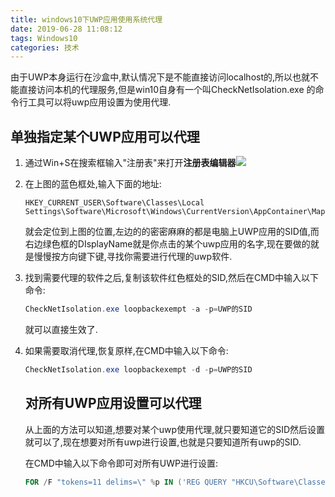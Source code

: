 ```yaml
---
title: windows10下UWP应用使用系统代理
date: 2019-06-28 11:08:12
tags: Windows10
categories: 技术
---
```

由于UWP本身运行在沙盒中,默认情况下是不能直接访问localhost的,所以也就不能直接访问本机的代理服务,但是win10自身有一个叫CheckNetIsolation.exe 的命令行工具可以将uwp应用设置为使用代理.

## 单独指定某个UWP应用可以代理

1. 通过Win+S在搜索框输入"注册表"来打开**注册表编辑器**![](https://i.loli.net/2019/06/28/5d16280329cd127618.png)

2. 在上图的蓝色框处,输入下面的地址:

   ```
   HKEY_CURRENT_USER\Software\Classes\Local Settings\Software\Microsoft\Windows\CurrentVersion\AppContainer\Mappings
   ```

   就会定位到上图的位置,左边的的密密麻麻的都是电脑上UWP应用的SID值,而右边绿色框的DIsplayName就是你点击的某个uwp应用的名字,现在要做的就是慢慢按方向键下键,寻找你需要进行代理的uwp软件.

3. 找到需要代理的软件之后,复制该软件红色框处的SID,然后在CMD中输入以下命令:

   ```powershell
   CheckNetIsolation.exe loopbackexempt -a -p=UWP的SID
   ```

   就可以直接生效了.

4. 如果需要取消代理,恢复原样,在CMD中输入以下命令:

   ```powershell
   CheckNetIsolation.exe loopbackexempt -d -p=UWP的SID
   ```

   ## 对所有UWP应用设置可以代理

   从上面的方法可以知道,想要对某个uwp使用代理,就只要知道它的SID然后设置就可以了,现在想要对所有uwp进行设置,也就是只要知道所有uwp的SID.

   在CMD中输入以下命令即可对所有UWP进行设置:

   ```powershell
   FOR /F "tokens=11 delims=\" %p IN ('REG QUERY "HKCU\Software\Classes\Local Settings\Software\Microsoft\Windows\CurrentVersion\AppContainer\Mappings"') DO CheckNetIsolation.exe LoopbackExempt -a -p=%p
   ```

   
